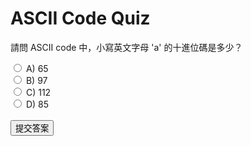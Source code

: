 <!DOCTYPE html>
<html>
<head>
  <title>ASCII Code Quiz</title>
</head>
<body>
  <h1>ASCII Code Quiz</h1>
  <p>請問 ASCII code 中，小寫英文字母 'a' 的十進位碼是多少？</p>
  <form id="quizForm">
    <input type="radio" id="optionA" name="answer" value="A">
    <label for="optionA">A) 65</label><br>
    <input type="radio" id="optionB" name="answer" value="B">
    <label for="optionB">B) 97</label><br>
    <input type="radio" id="optionC" name="answer" value="C">
    <label for="optionC">C) 112</label><br>
    <input type="radio" id="optionD" name="answer" value="D">
    <label for="optionD">D) 85</label><br><br>
    <button type="button" onclick="submitQuiz()">提交答案</button>
  </form>

  <script>
    function submitQuiz() {
      const form = document.getElementById('quizForm');
      const selectedAnswer = form.querySelector('input[name="answer"]:checked');

      if (selectedAnswer) {
        const answer = selectedAnswer.value;

        // 將使用者答題結果轉換成 FHIR QuestionnaireResponse JSON 資料
        const response = {
          resourceType: 'QuestionnaireResponse',
          item: [
            {
              linkId: '1',
              answer: [{ valueString: answer }]
            }
          ]
        };

        console.log(JSON.stringify(response, null, 2));
        // 這裡可以將 JSON 資料送至伺服器或進行其他操作
      } else {
        alert('請選擇一個答案');
      }
    }
  </script>
</body>
</html>
